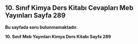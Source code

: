 ## 10. Sınıf Kimya Ders Kitabı Cevapları Meb Yayınları Sayfa 289

**Bu sayfada soru bulunmamaktadır.**

**10. Sınıf Meb Yayınları Kimya Ders Kitabı Sayfa 289**